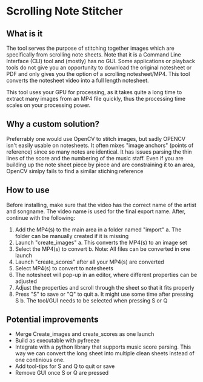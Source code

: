 # Scrolling Note Stitcher
## What is it
The tool serves the purpose of stitching together images which are specifically from scrolling note sheets. Note that it is a Command Line Interface (CLI) tool and (mostly) has no GUI. Some applications or playback tools do not give you an opportunity to download the original notesheet or PDF and only gives you the option of a scrolling notesheet/MP4. This tool converts the notesheet video into a full length notesheet.

This tool uses your GPU for processing, as it takes quite a long time to extract many images from an MP4 file quickly, thus the processing time scales on your processing power.

## Why a custom solution?
Preferrably one would use OpenCV to stitch images, but sadly OPENCV isn't easily usable on notesheets. It often mixes "image anchors" (points of reference) since so many notes are identical. It has issues parsing the thin lines of the score and the numbering of the music staff. Even if you are building up the note sheet piece by piece and are constraining it to an area, OpenCV simlpy fails to find a similar stiching reference

## How to use
Before installing, make sure that the video has the correct name of the artist and songname. The video name is used for the final export name. After, continue with the following:

1. Add the MP4(s) to the main area in a folder named "import"
  a. The folder can be manually created if it is missing
2. Launch "create_images"
  a. This converts the MP4(s) to an image set
3. Select the MP4(s) to convert
  b. Note: All files can be converted in one launch
3. Launch "create_scores" after all your MP4(s) are converted
4. Select MP4(s) to convert to notesheets
5. The notesheet will pop-up in an editor, where different properties can be adjusted
6. Adjust the properties and scroll through the sheet so that it fits properly
7. Press "S" to save or "Q" to quit
  a. It might use some time after pressing S
  b. The tool/GUI needs to be selected when pressing S or Q

## Potential improvements
- Merge Create_images and create_scores as one launch
- Build as executable with pyfreeze
- Integrate with a python library that supports music score parsing. This way we can convert the long sheet into multiple clean sheets instead of one continious one.
- Add tool-tips for S and Q to quit or save
- Remove GUI once S or Q are pressed
